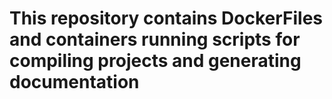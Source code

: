 # This repository contains DockerFiles and containers running scripts for compiling projects and generating documentation

